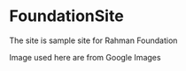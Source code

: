 # FoundationSite

The site is sample site for Rahman Foundation

Image used here are from Google Images
